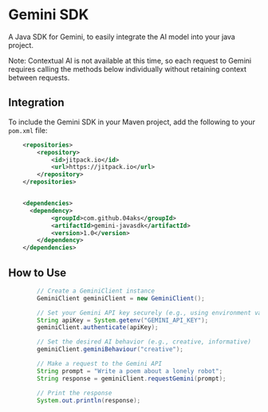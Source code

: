 # Gemini SDK
  A Java SDK for Gemini, to easily integrate the AI model into your java project.
  
  Note: Contextual AI is not available at this time, so each request to Gemini requires calling the methods below individually without retaining context between requests.

## Integration
To include the Gemini SDK in your Maven project, add the following to your `pom.xml` file:
```xml
    <repositories>
        <repository>
            <id>jitpack.io</id>
            <url>https://jitpack.io</url>
        </repository>
    </repositories>


    <dependencies>
      <dependency>
            <groupId>com.github.04aks</groupId>
            <artifactId>gemini-javasdk</artifactId>
            <version>1.0</version>
        </dependency>
    </dependencies>
```

## How to Use
```java
        // Create a GeminiClient instance
        GeminiClient geminiClient = new GeminiClient();

        // Set your Gemini API key securely (e.g., using environment variables)
        String apiKey = System.getenv("GEMINI_API_KEY");
        geminiClient.authenticate(apiKey);

        // Set the desired AI behavior (e.g., creative, informative)
        geminiClient.geminiBehaviour("creative");

        // Make a request to the Gemini API
        String prompt = "Write a poem about a lonely robot";
        String response = geminiClient.requestGemini(prompt);

        // Print the response
        System.out.println(response);

```




